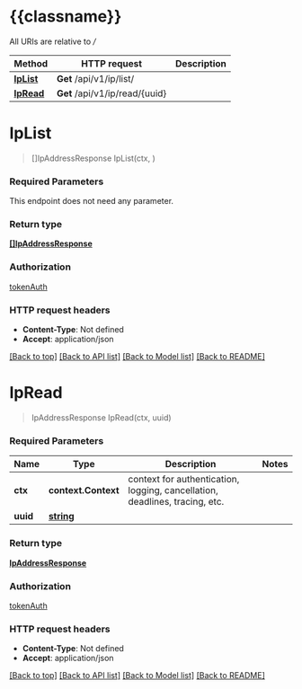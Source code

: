 # {{classname}}

All URIs are relative to */*

Method | HTTP request | Description
------------- | ------------- | -------------
[**IpList**](IpApi.md#IpList) | **Get** /api/v1/ip/list/ | 
[**IpRead**](IpApi.md#IpRead) | **Get** /api/v1/ip/read/{uuid} | 

# **IpList**
> []IpAddressResponse IpList(ctx, )


### Required Parameters
This endpoint does not need any parameter.

### Return type

[**[]IpAddressResponse**](IPAddressResponse.md)

### Authorization

[tokenAuth](../README.md#tokenAuth)

### HTTP request headers

 - **Content-Type**: Not defined
 - **Accept**: application/json

[[Back to top]](#) [[Back to API list]](../README.md#documentation-for-api-endpoints) [[Back to Model list]](../README.md#documentation-for-models) [[Back to README]](../README.md)

# **IpRead**
> IpAddressResponse IpRead(ctx, uuid)


### Required Parameters

Name | Type | Description  | Notes
------------- | ------------- | ------------- | -------------
 **ctx** | **context.Context** | context for authentication, logging, cancellation, deadlines, tracing, etc.
  **uuid** | [**string**](.md)|  | 

### Return type

[**IpAddressResponse**](IPAddressResponse.md)

### Authorization

[tokenAuth](../README.md#tokenAuth)

### HTTP request headers

 - **Content-Type**: Not defined
 - **Accept**: application/json

[[Back to top]](#) [[Back to API list]](../README.md#documentation-for-api-endpoints) [[Back to Model list]](../README.md#documentation-for-models) [[Back to README]](../README.md)

